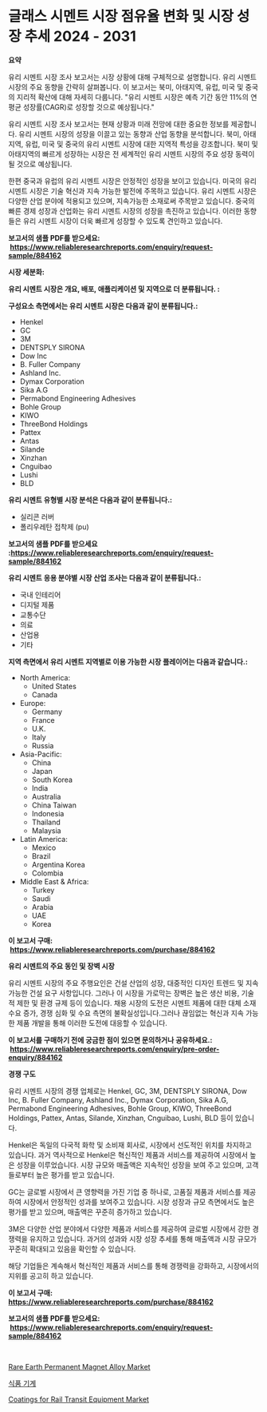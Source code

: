 <p><h1>글래스 시멘트 시장 점유율 변화 및 시장 성장 추세 2024 - 2031</h1></p><p><strong>요약</strong></p>
<p><p>유리 시멘트 시장 조사 보고서는 시장 상황에 대해 구체적으로 설명합니다. 유리 시멘트 시장의 주요 동향을 간략히 살펴봅니다. 이 보고서는 북미, 아태지역, 유럽, 미국 및 중국의 지리적 확산에 대해 자세히 다룹니다. "유리 시멘트 시장은 예측 기간 동안 11%의 연평균 성장률(CAGR)로 성장할 것으로 예상됩니다."</p><p>유리 시멘트 시장 조사 보고서는 현재 상황과 미래 전망에 대한 중요한 정보를 제공합니다. 유리 시멘트 시장의 성장을 이끌고 있는 동향과 산업 동향을 분석합니다. 북미, 아태지역, 유럽, 미국 및 중국의 유리 시멘트 시장에 대한 지역적 특성을 강조합니다. 북미 및 아태지역의 빠르게 성장하는 시장은 전 세계적인 유리 시멘트 시장의 주요 성장 동력이 될 것으로 예상됩니다.</p><p>한편 중국과 유럽의 유리 시멘트 시장은 안정적인 성장을 보이고 있습니다. 미국의 유리 시멘트 시장은 기술 혁신과 지속 가능한 발전에 주목하고 있습니다. 유리 시멘트 시장은 다양한 산업 분야에 적용되고 있으며, 지속가능한 소재로써 주목받고 있습니다. 중국의 빠른 경제 성장과 산업화는 유리 시멘트 시장의 성장을 촉진하고 있습니다. 이러한 동향들은 유리 시멘트 시장이 더욱 빠르게 성장할 수 있도록 견인하고 있습니다.</p></p>
<p><strong>보고서의 샘플 PDF를 받으세요: &nbsp;<a href="https://www.reliableresearchreports.com/enquiry/request-sample/884162">https://www.reliableresearchreports.com/enquiry/request-sample/884162</a></strong></p>
<p><strong>시장 세분화:</strong></p>
<p><strong> 유리 시멘트 시장은 개요, 배포, 애플리케이션 및 지역으로 더 분류됩니다. :</strong></p>
<p><strong>구성요소 측면에서는 유리 시멘트 시장은 다음과 같이 분류됩니다.:</strong></p>
<p><ul><li>Henkel</li><li>GC</li><li>3M</li><li>DENTSPLY SIRONA</li><li>Dow Inc</li><li>B. Fuller Company</li><li>Ashland Inc.</li><li>Dymax Corporation</li><li>Sika A.G</li><li>Permabond Engineering Adhesives</li><li>Bohle Group</li><li>KIWO</li><li>ThreeBond Holdings</li><li>Pattex</li><li>Antas</li><li>Silande</li><li>Xinzhan</li><li>Cnguibao</li><li>Lushi</li><li>BLD</li></ul></p>
<p><strong> 유리 시멘트 유형별 시장 분석은 다음과 같이 분류됩니다.:</strong></p>
<p><ul><li>실리콘 러버</li><li>폴리우레탄 접착제 (pu)</li></ul></p>
<p><strong>보고서의 샘플 PDF를 받으세요 :<a href="https://www.reliableresearchreports.com/enquiry/request-sample/884162">https://www.reliableresearchreports.com/enquiry/request-sample/884162</a></strong></p>
<p><strong> 유리 시멘트 응용 분야별 시장 산업 조사는 다음과 같이 분류됩니다.:</strong></p>
<p><ul><li>국내 인테리어</li><li>디지털 제품</li><li>교통수단</li><li>의료</li><li>산업용</li><li>기타</li></ul></p>
<p><strong>지역 측면에서 유리 시멘트 지역별로 이용 가능한 시장 플레이어는 다음과 같습니다.:</strong></p>
<p><ul>
    <li>
        North America:
        <ul>
            <li>United States</li>
            <li>Canada</li>
        </ul>
    </li>
    <li>
        Europe:
        <ul>
            <li>Germany</li>
            <li>France</li>
            <li>U.K.</li>
            <li>Italy</li>
            <li>Russia</li>
        </ul>
    </li>
    <li>
        Asia-Pacific:
        <ul>
            <li>China</li>
            <li>Japan</li>
            <li>South Korea</li>
            <li>India</li>
            <li>Australia</li>
            <li>China Taiwan</li>
            <li>Indonesia</li>
            <li>Thailand</li>
            <li>Malaysia</li>
        </ul>
    </li>
    <li>
        Latin America:
        <ul>
            <li>Mexico</li>
            <li>Brazil</li>
            <li>Argentina Korea</li>
            <li>Colombia</li>
        </ul>
    </li>
    <li>
        Middle East & Africa:
        <ul>
            <li>Turkey</li>
            <li>Saudi</li>
            <li>Arabia</li>
            <li>UAE</li>
            <li>Korea</li>
        </ul>
    </li>
    </ul></p>
<p><strong>이 보고서 구매: &nbsp;<a href="https://www.reliableresearchreports.com/purchase/884162">https://www.reliableresearchreports.com/purchase/884162</a></strong></p>
<p><strong>유리 시멘트의 주요 동인 및 장벽 시장</strong></p>
<p><p>유리 시멘트 시장의 주요 주행요인은 건설 산업의 성장, 대중적인 디자인 트렌드 및 지속 가능한 건설 요구 사항입니다. 그러나 이 시장을 가로막는 장벽은 높은 생산 비용, 기술적 제한 및 환경 규제 등이 있습니다. 채용 시장의 도전은 시멘트 제품에 대한 대체 소재 수요 증가, 경쟁 심화 및 수요 측면의 불확실성입니다.그러나 끊임없는 혁신과 지속 가능한 제품 개발을 통해 이러한 도전에 대응할 수 있습니다.</p></p>
<p><strong>이 보고서를 구매하기 전에 궁금한 점이 있으면 문의하거나 공유하세요.: &nbsp;<a href="https://www.reliableresearchreports.com/enquiry/pre-order-enquiry/884162">https://www.reliableresearchreports.com/enquiry/pre-order-enquiry/884162</a></strong></p>
<p><strong>경쟁 구도</strong></p>
<p><p>유리 시멘트 시장의 경쟁 업체로는 Henkel, GC, 3M, DENTSPLY SIRONA, Dow Inc, B. Fuller Company, Ashland Inc., Dymax Corporation, Sika A.G, Permabond Engineering Adhesives, Bohle Group, KIWO, ThreeBond Holdings, Pattex, Antas, Silande, Xinzhan, Cnguibao, Lushi, BLD 등이 있습니다. </p><p>Henkel은 독일의 다국적 화학 및 소비재 회사로, 시장에서 선도적인 위치를 차지하고 있습니다. 과거 역사적으로 Henkel은 혁신적인 제품과 서비스를 제공하여 시장에서 높은 성장을 이루었습니다. 시장 규모와 매출액은 지속적인 성장을 보여 주고 있으며, 고객들로부터 높은 평가를 받고 있습니다. </p><p>GC는 글로벌 시장에서 큰 영향력을 가진 기업 중 하나로, 고품질 제품과 서비스를 제공하여 시장에서 안정적인 성과를 보여주고 있습니다. 시장 성장과 규모 측면에서도 높은 평가를 받고 있으며, 매출액은 꾸준히 증가하고 있습니다. </p><p>3M은 다양한 산업 분야에서 다양한 제품과 서비스를 제공하여 글로벌 시장에서 강한 경쟁력을 유지하고 있습니다. 과거의 성과와 시장 성장 추세를 통해 매출액과 시장 규모가 꾸준히 확대되고 있음을 확인할 수 있습니다. </p><p>해당 기업들은 계속해서 혁신적인 제품과 서비스를 통해 경쟁력을 강화하고, 시장에서의 지위를 공고히 하고 있습니다.</p></p>
<p><strong>이 보고서 구매: &nbsp; <a href="https://www.reliableresearchreports.com/purchase/884162">https://www.reliableresearchreports.com/purchase/884162</a></strong></p>
<p><strong>보고서의 샘플 PDF를 받으세요: &nbsp;<a href="https://www.reliableresearchreports.com/enquiry/request-sample/884162">https://www.reliableresearchreports.com/enquiry/request-sample/884162</a></strong><strong></strong></p>
<p>&nbsp;</p>
<p><p><a href="https://github.com/peachesmcdowel1/Market-Research-Report-List-1/blob/main/rare-earth-permanent-magnet-alloy-market.md">Rare Earth Permanent Magnet Alloy Market</a></p><p><a href="https://github.com/vs019sa3m8x/Market-Research-Report-List-1/blob/main/31729261233.md">식품 기계</a></p><p><a href="https://github.com/redneck06/Market-Research-Report-List-2/blob/main/coatings-for-rail-transit-equipment-market.md">Coatings for Rail Transit Equipment Market</a></p></p>